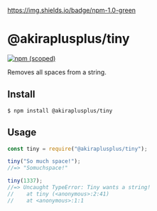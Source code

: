 https://img.shields.io/badge/npm-1.0-green

# @akiraplusplus/tiny

[![npm (scoped)](https://img.shields.io/badge/npm-3.0-green)](https://www.npmjs.com/package/@akiraplusplus/tiny)

Removes all spaces from a string.

## Install

```
$ npm install @akiraplusplus/tiny
```

## Usage

```js
const tiny = require("@akiraplusplus/tiny");

tiny("So much space!");
//=> "Somuchspace!"

tiny(1337);
//=> Uncaught TypeError: Tiny wants a string!
//    at tiny (<anonymous>:2:41)
//    at <anonymous>:1:1
```